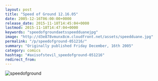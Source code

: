 ```yaml
---
layout: post
title: "Speed of Ground 12.16.05"
date: 2005-12-16T06:00:00+0000
release_date: 2015-11-18T14:45:04+0000
lastmod: 2015-11-18T14:47:04+0000
keywords: "speedofgroundaetsspeedduanejpg"
image: "http://d3e878vmunx8cm.cloudfront.net/assets/speedduane.jpg"
permalink: "/p/speedofground-051216/"
summary: "Originally published Friday December, 16th 2005"
category: comics
hashtag: "#axisofstevil_speedofground-051216"
redirect_from:
---
```


![speedofground](http://d3e878vmunx8cm.cloudfront.net/assets/speedduane.jpg)
